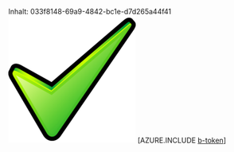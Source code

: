 Inhalt: 033f8148-69a9-4842-bc1e-d7d265a44f41![Bild](02dff8c6-0a75-4599-8326-e45124eefd42.png)
[AZURE.INCLUDE [b-token](59cb5970-b538-4055-9ccd-5efbf944fba2.md)]
